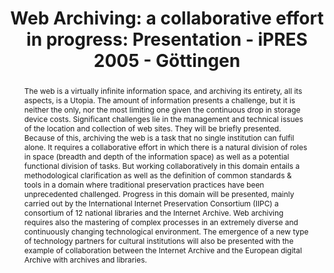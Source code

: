 ---
abstract: 'The web is a virtually infinite information space, and archiving its entirety,
  all its aspects, is a Utopia. The amount of information presents a challenge, but
  it is neither the only, nor the most limiting one given the continuous drop in storage
  device costs. Significant challenges lie in the management and technical issues
  of the location and collection of web sites. They will be briefly presented.

  Because of this, archiving the web is a task that no single institution can fulfil
  alone. It requires a collaborative effort in which there is a natural division of
  roles in space (breadth and depth of the information space) as well as a potential
  functional division of tasks. But working collaboratively in this domain entails
  a methodological clarification as well as the definition of common standards & tools
  in a domain where traditional preservation practices have been unprecedented challenged.
  Progress in this domain will be presented, mainly carried out by the International
  Internet Preservation Consortium (IIPC) a consortium of 12 national libraries and
  the Internet Archive.

  Web archiving requires also the mastering of complex processes in an extremely diverse
  and continuously changing technological environment. The emergence of a new type
  of technology partners for cultural institutions will also be presented with the
  example of collaboration between the Internet Archive and the European digital Archive
  with archives and libraries.'
creators:
- Masanès , Julien
date: null
document_url: https://services.phaidra.univie.ac.at/api/object/o:295041/download
grand_parent: iPRES
institutions: []
keywords:
- göttingen
landing_page_url: https://phaidra.univie.ac.at/o:295041
language: eng
layout: publication
license: CC BY-SA 3.0 AT
notes_url: null
parent: iPRES 2005
presentation_url: null
size: 562032
source_name: iPRES
title: 'Web Archiving: a collaborative effort in progress: Presentation - iPRES 2005
  - Göttingen'
type: paper
year: 2005
---